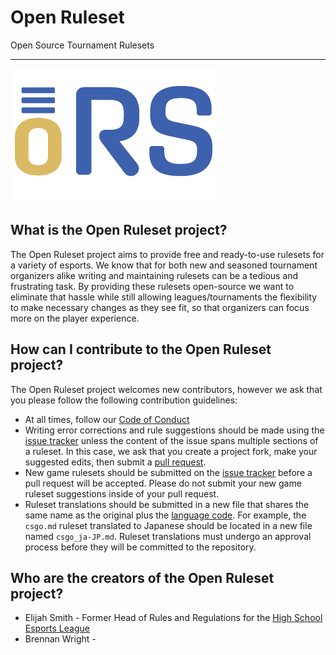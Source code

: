 # Open Ruleset
Open Source Tournament Rulesets

---
![ORS Logo](./images/logo.png)
## What is the Open Ruleset project?
The Open Ruleset project aims to provide free and ready-to-use rulesets for a variety of esports. We know that for both new and seasoned tournament organizers alike writing and maintaining rulesets can be a tedious and frustrating task. By providing these rulesets open-source we want to eliminate that hassle while still allowing leagues/tournaments the flexibility to make necessary changes as they see fit, so that organizers can focus more on the player experience.

## How can I contribute to the Open Ruleset project?
The Open Ruleset project welcomes new contributors, however we ask that you please follow the following contribution guidelines:
* At all times, follow our [Code of Conduct](./CODE_OF_CONDUCT.md)
* Writing error corrections and rule suggestions should be made using the [issue tracker](https://github.com/openruleset/OpenRuleset/issues) unless the content of the issue spans multiple sections of a ruleset. In this case, we ask that you create a project fork, make your suggested edits, then submit a [pull request](https://github.com/openruleset/OpenRuleset/pulls).
* New game rulesets should be submitted on the [issue tracker](https://github.com/openruleset/OpenRuleset/issues) before a pull request will be accepted. Please do not submit your new game ruleset suggestions inside of your pull request.
* Ruleset translations should be submitted in a new file that shares the same name as the original plus the [language code](http://www.lingoes.net/en/translator/langcode.htm). For example, the `csgo.md` ruleset translated to Japanese should be located in a new file named `csgo_ja-JP.md`. Ruleset translations must undergo an approval process before they will be committed to the repository.

## Who are the creators of the Open Ruleset project?
* Elijah Smith - Former Head of Rules and Regulations for the [High School Esports League](https://hsel.org)
* Brennan Wright - 
